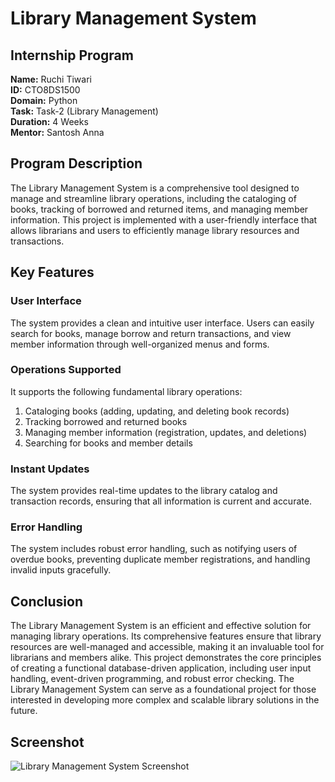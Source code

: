 # Library Management System

## Internship Program

**Name:** Ruchi Tiwari  
**ID:** CTO8DS1500  
**Domain:** Python  
**Task:** Task-2 (Library Management)  
**Duration:** 4 Weeks  
**Mentor:** Santosh Anna  

## Program Description

The Library Management System is a comprehensive tool designed to manage and streamline library operations, including the cataloging of books, tracking of borrowed and returned items, and managing member information. This project is implemented with a user-friendly interface that allows librarians and users to efficiently manage library resources and transactions.

## Key Features

### User Interface
The system provides a clean and intuitive user interface. Users can easily search for books, manage borrow and return transactions, and view member information through well-organized menus and forms.

### Operations Supported
It supports the following fundamental library operations:
1. Cataloging books (adding, updating, and deleting book records)
2. Tracking borrowed and returned books
3. Managing member information (registration, updates, and deletions)
4. Searching for books and member details

### Instant Updates
The system provides real-time updates to the library catalog and transaction records, ensuring that all information is current and accurate.

### Error Handling
The system includes robust error handling, such as notifying users of overdue books, preventing duplicate member registrations, and handling invalid inputs gracefully.

## Conclusion
The Library Management System is an efficient and effective solution for managing library operations. Its comprehensive features ensure that library resources are well-managed and accessible, making it an invaluable tool for librarians and members alike. This project demonstrates the core principles of creating a functional database-driven application, including user input handling, event-driven programming, and robust error checking. The Library Management System can serve as a foundational project for those interested in developing more complex and scalable library solutions in the future.

## Screenshot
![Library Management System Screenshot](https://drive.google.com/uc?id=1GY1PwUZjWihuWdqn2zg0lNPJFqpcP8O-)

